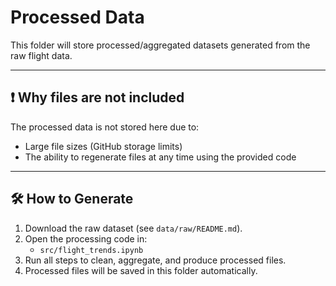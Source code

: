 # Processed Data

This folder will store processed/aggregated datasets generated from the raw flight data.

---

## ❗ Why files are not included
The processed data is not stored here due to:
- Large file sizes (GitHub storage limits)
- The ability to regenerate files at any time using the provided code

---

## 🛠 How to Generate
1. Download the raw dataset (see `data/raw/README.md`).
2. Open the processing code in:
   - `src/flight_trends.ipynb`
3. Run all steps to clean, aggregate, and produce processed files.
4. Processed files will be saved in this folder automatically.
